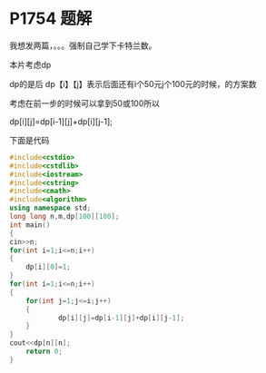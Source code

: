 # P1754 题解

我想发两篇，。。。强制自己学下卡特兰数。

本片考虑dp

dp的是后  dp【i】【j】表示后面还有i个50元j个100元的时候，的方案数

考虑在前一步的时候可以拿到50或100所以

dp[i][j]=dp[i-1][j]+dp[i][j-1];

下面是代码

    
        
```cpp
#include<cstdio>
#include<cstdlib>
#include<iostream>
#include<cstring>
#include<cmath>
#include<algorithm>
using namespace std;
long long n,m,dp[100][100];
int main()
{
cin>>n;
for(int i=1;i<=n;i++)
{
    dp[i][0]=1;
}
for(int i=1;i<=n;i++)
{
    for(int j=1;j<=i;j++)
    {
            dp[i][j]=dp[i-1][j]+dp[i][j-1];
    }
}
cout<<dp[n][n];
    return 0;
}

```